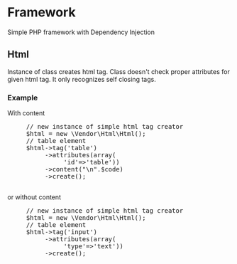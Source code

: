 <h1>Framework</h1>
     <p>Simple PHP framework with Dependency Injection</p>
<h2>Html</h2>
     <p>Instance of class creates html tag. Class doesn't check proper attributes for given html tag. It only recognizes self         closing tags.</p>
<h3>Example</h3>
<p>With content</p>
<p>
     <pre>
     // new instance of simple html tag creator
     $html = new \Vendor\Html\Html();
     // table element
     $html->tag('table')
          ->attributes(array(
               'id'=>'table'))
          ->content("\n".$code)
          ->create();
     </pre>
</p>
<p>or without content</p>
<p>
     <pre>
     // new instance of simple html tag creator
     $html = new \Vendor\Html\Html();
     // table element
     $html->tag('input')
          ->attributes(array(
               'type'=>'text'))
          ->create();
     </pre>
</p>
